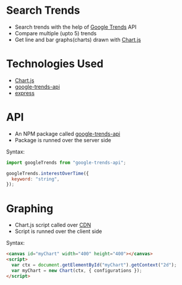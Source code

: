 # Search Trends

- Search trends with the help of [Google Trends](https://trends.google.com/trends/) API
- Compare multiple (upto 5) trends
- Get line and bar graphs(charts) drawn with [Chart.js](https://www.chartjs.org/)

# Technologies Used

- [Chart.js](https://www.chartjs.org/)
- [google-trends-api](https://www.npmjs.com/package/google-trends-api)
- [express](https://expressjs.com/)

# API

- An NPM package called [google-trends-api](https://www.npmjs.com/package/google-trends-api)
- Package is runned over the server side

Syntax:
```js
import googleTrends from "google-trends-api";

googleTrends.interestOverTime({
  keyword: "string",
});
```

# Graphing

- Chart.js script called over [CDN](https://cdn.jsdelivr.net/npm/chart.js)
- Script is runned over the client side

Syntax:
```html
<canvas id="myChart" width="400" height="400"></canvas>
<script>
  var ctx = document.getElementById("myChart").getContext("2d");
  var myChart = new Chart(ctx, { configurations });
</script>
```
